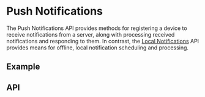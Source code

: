 <plugin-platforms platforms="ios,android"></plugin-platforms>

# Push Notifications

The Push Notifications API provides methods for registering a device to receive notifications from a server, along with processing received notifications and responding to them. In contrast, the [Local Notifications](../local-notifications) API provides means for offline, local notification scheduling and processing.

<plugin-api index="true" name="push-notifications"></plugin-api>


## Example

## API

<plugin-api name="push-notifications"></plugin-api>